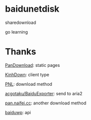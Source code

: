 # baidunetdisk
sharedownload

go learning

# Thanks

[PanDownload](https://pandownload.com): static pages

[KinhDown](https://t.me/kinhdown): client type

[PNL](https://www.lanzous.com/u/pnl): download method

[acgotaku/BaiduExporter](https://github.com/acgotaku/BaiduExporter): send to aria2

[pan.naifei.cc](https://pan.naifei.cc/new/): another download method

[baiduwp](https://github.com/TkzcM/baiduwp/): api
